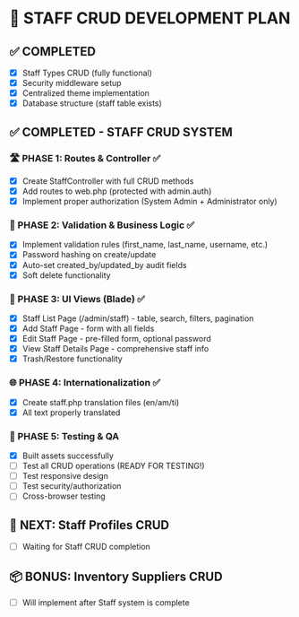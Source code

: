 # 🚀 STAFF CRUD DEVELOPMENT PLAN

## ✅ COMPLETED
- [x] Staff Types CRUD (fully functional)
- [x] Security middleware setup
- [x] Centralized theme implementation
- [x] Database structure (staff table exists)

## ✅ COMPLETED - STAFF CRUD SYSTEM

### 🛣️ PHASE 1: Routes & Controller ✅
- [x] Create StaffController with full CRUD methods
- [x] Add routes to web.php (protected with admin.auth)
- [x] Implement proper authorization (System Admin + Administrator only)

### 📝 PHASE 2: Validation & Business Logic ✅
- [x] Implement validation rules (first_name, last_name, username, etc.)
- [x] Password hashing on create/update
- [x] Auto-set created_by/updated_by audit fields
- [x] Soft delete functionality

### 🎨 PHASE 3: UI Views (Blade) ✅
- [x] Staff List Page (/admin/staff) - table, search, filters, pagination
- [x] Add Staff Page - form with all fields
- [x] Edit Staff Page - pre-filled form, optional password
- [x] View Staff Details Page - comprehensive staff info
- [x] Trash/Restore functionality

### 🌐 PHASE 4: Internationalization ✅
- [x] Create staff.php translation files (en/am/ti)
- [x] All text properly translated

### 🧪 PHASE 5: Testing & QA
- [x] Built assets successfully
- [ ] Test all CRUD operations (READY FOR TESTING!)
- [ ] Test responsive design
- [ ] Test security/authorization
- [ ] Cross-browser testing

## 🎯 NEXT: Staff Profiles CRUD
- [ ] Waiting for Staff CRUD completion

## 📦 BONUS: Inventory Suppliers CRUD
- [ ] Will implement after Staff system is complete
